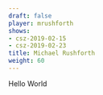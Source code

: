 ```yaml
---
draft: false
player: mrushforth
shows:
- csz-2019-02-15
- csz-2019-02-23
title: Michael Rushforth
weight: 60
---
```


Hello World
